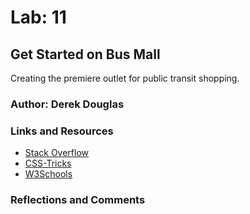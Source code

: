 # Lab: 11

## Get Started on Bus Mall

Creating the premiere outlet for public transit shopping.

### Author: Derek Douglas

### Links and Resources

- [Stack Overflow](https://stackoverflow.com/questions/4550505/getting-a-random-value-from-a-javascript-array)
- [CSS-Tricks](https://css-tricks.com/snippets/css/complete-guide-grid/)
- [W3Schools](https://www.w3schools.com/css/css_grid.asp)


### Reflections and Comments
